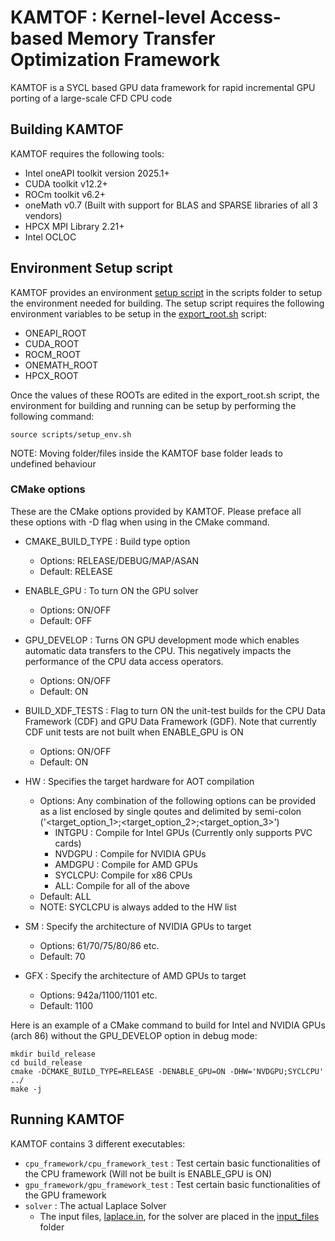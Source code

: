 # KAMTOF : Kernel-level Access-based Memory Transfer Optimization Framework

KAMTOF is a SYCL based GPU data framework for rapid incremental GPU porting of a large-scale CFD CPU code

## Building KAMTOF

KAMTOF requires the following tools:
- Intel oneAPI toolkit version 2025.1+
- CUDA toolkit v12.2+
- ROCm toolkit v6.2+
- oneMath v0.7 (Built with support for BLAS and SPARSE libraries of all 3 vendors)
- HPCX MPI Library 2.21+
- Intel OCLOC

## Environment Setup script

KAMTOF provides an environment [setup script](scripts/setup_env.sh) in the scripts folder to setup the environment needed for building. The setup script requires the following environment variables to be setup in the [export_root.sh](scripts/export_roots.sh) script:

- ONEAPI_ROOT
- CUDA_ROOT
- ROCM_ROOT
- ONEMATH_ROOT
- HPCX_ROOT

Once the values of these ROOTs are edited in the export_root.sh script, the environment for building and running can be setup by performing the following command:

```
source scripts/setup_env.sh
```

NOTE: Moving folder/files inside the KAMTOF base folder leads to undefined behaviour   


### CMake options

These are the CMake options provided by KAMTOF. Please preface all these options with -D flag when using in the CMake command.

- CMAKE_BUILD_TYPE : Build type option
  - Options: RELEASE/DEBUG/MAP/ASAN
  - Default: RELEASE 

- ENABLE_GPU : To turn ON the GPU solver
  - Options: ON/OFF
  - Default: OFF
 
- GPU_DEVELOP : Turns ON GPU development mode which enables automatic data transfers to the CPU. This negatively impacts the performance of the CPU data access operators. 
  - Options: ON/OFF
  - Default: ON
 
- BUILD_XDF_TESTS :  Flag to turn ON the unit-test builds for the CPU Data Framework (CDF) and GPU Data Framework (GDF). Note that currently CDF unit tests are not built when ENABLE_GPU is ON
  - Options: ON/OFF
  - Default: ON

- HW : Specifies the target hardware for AOT compilation
  - Options: Any combination of the following options can be provided as a list enclosed by single qoutes and delimited by semi-colon ('<target_option_1>;<target_option_2>;<target_option_3>') 
    - INTGPU : Compile for Intel GPUs (Currently only supports PVC cards)
    - NVDGPU : Compile for NVIDIA GPUs
    - AMDGPU : Compile for AMD GPUs
    - SYCLCPU: Compile for x86 CPUs
    - ALL: Compile for all of the above
  - Default: ALL
  - NOTE: SYCLCPU is always added to the HW list
 
- SM : Specify the architecture of NVIDIA GPUs to target
  - Options: 61/70/75/80/86 etc.
  - Default: 70
 
- GFX : Specify the architecture of AMD GPUs to target
  - Options: 942a/1100/1101 etc.
  - Default: 1100
 
Here is an example of a CMake command to build for Intel and NVIDIA GPUs (arch 86) without the GPU_DEVELOP option in debug mode:

```
mkdir build_release
cd build_release
cmake -DCMAKE_BUILD_TYPE=RELEASE -DENABLE_GPU=ON -DHW='NVDGPU;SYCLCPU' ../
make -j
```

## Running KAMTOF

KAMTOF contains 3 different executables: 
- `cpu_framework/cpu_framework_test` : Test certain basic functionalities of the CPU framework (Will not be built is ENABLE_GPU is ON)
- `gpu_framework/gpu_framework_test` : Test certain basic functionalities of the GPU framework
- `solver` : The actual Laplace Solver
  - The input files, [laplace.in](input_files/laplace.in), for the solver are placed in the [input_files](input_files) folder
